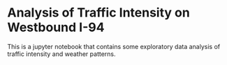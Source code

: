 # Analysis of Traffic Intensity on Westbound I-94

This is a jupyter notebook that contains some exploratory data analysis of traffic intensity and weather patterns.
